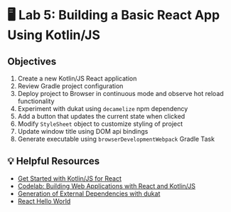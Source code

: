 # 🖥 Lab 5: Building a Basic React App Using Kotlin/JS

## Objectives
1. Create a new Kotlin/JS React application
2. Review Gradle project configuration
3. Deploy project to Browser in continuous mode and observe hot reload functionality
4. Experiment with dukat using `decamelize` npm dependency
5. Add a button that updates the current state when clicked
6. Modify `StyleSheet` object to customize styling of project
7. Update window title using DOM api bindings
8. Generate executable using `browserDevelopmentWebpack` Gradle Task

## 💡 Helpful Resources
- [Get Started with Kotlin/JS for React](https://kotlinlang.org/docs/js-get-started.html)
- [Codelab: Building Web Applications with React and Kotlin/JS](https://play.kotlinlang.org/hands-on/Building%20Web%20Applications%20with%20React%20and%20Kotlin%20JS/01_Introduction)
- [Generation of External Dependencies with dukat](https://kotlinlang.org/docs/js-external-declarations-with-dukat.html)
- [React Hello World](https://reactjs.org/docs/hello-world.html)